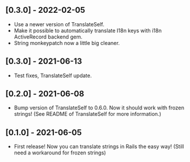 ## [0.3.0] - 2022-02-05
- Use a newer version of TranslateSelf. 
- Make it possible to automatically translate I18n keys with i18n ActiveRecord backend gem. 
- String monkeypatch now a little big cleaner. 
## [0.3.0] - 2021-06-13

- Test fixes, TranslateSelf update. 

## [0.2.0] - 2021-06-08

- Bump version of TranslateSelf to 0.6.0. Now it should work with frozen strings! (See README of TranslateSelf for more information.)

## [0.1.0] - 2021-06-05

- First release! Now you can translate strings in Rails the easy way! (Still need a workaround for frozen strings)